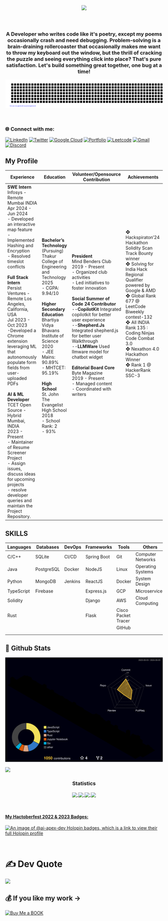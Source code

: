 <h1 align="center">
  <a href="https://git.io/typing-svg">
    <img src="https://readme-typing-svg.herokuapp.com/?lines=Hello,+There!+👋;Nice+to+meet+you!&center=true&size=30">
  </a>
</h1>
<img src="https://www.animatedimages.org/data/media/562/animated-line-image-0111.gif" width="1000" height="2" />

<h3 align="center">A Developer who writes code like it's poetry, except my poems occasionally crash and need debugging. Problem-solving is a brain-draining rollercoaster that occasionally makes me want to throw my keyboard out the window, but the thrill of cracking the puzzle and seeing everything click into place? That's pure satisfaction. Let's build something great together, one bug at a time!</h3>

![gitartwork](gitartwork.svg)


<img src="https://www.animatedimages.org/data/media/562/animated-line-image-0111.gif" width="1000" height="2" />
<h3 align="left">🌐 Connect with me:</h3>

[![LinkedIn](https://img.shields.io/badge/LinkedIn-%230077B5.svg?logo=linkedin&logoColor=blue)](https://www.linkedin.com/in/sharukhali-farookali-naziyabegum-syed-2817bb272/)
[![Twitter](https://img.shields.io/badge/X-%23000000.svg?logo=Twitter&logoColor=white)](https://x.com/shahsai11111)
[![Google Cloud](https://img.shields.io/badge/Google%20Cloud-%234285F4.svg?logo=google-cloud&logoColor=white)](https://www.cloudskillsboost.google/public_profiles/7322d512-7cb2-452e-9746-9432ea161f52)
[![Portfolio](https://img.shields.io/badge/Portfolio-%23FF0000.svg?logo=web&logoColor=blue)](https://sharukhalisyed.tech/)
[![Leetcode](https://img.shields.io/badge/Leetcode-%23FFA116.svg?logo=leetcode&logoColor=black)](https://leetcode.com/u/SHAHSAI/)
[![Gmail](https://img.shields.io/badge/Gmail-%23D14836.svg?logo=gmail&logoColor=white)](mailto:shahsai11111@gmail.com)
[![Discord](https://img.shields.io/badge/Discord-%237289DA.svg?logo=discord&logoColor=white)](https://discord.gg/cW2eQW9J)




## My Profile

| **Experience**                                                                                   | **Education**                                             | **Volunteer/Opensource Contribution**                                 | **Achievements**                                                                                                                                                                                                                  |
|--------------------------------------------------------------------------------------------------|-----------------------------------------------------------|----------------------------------------------------------------------|---------------------------------------------------------------------------------------------------------------------------------------------------------------------------------------------------------------------------------|
| **SWE Intern** <br> Infosys - Remote Mumbai INDIA<br> Apr 2024 - Jun 2024 <br> - Developed an interactive map feature <br> - Implemented Hashing and Encryption <br> - Resolved timeslot conflicts <br> <br> **Full Stack Intern** <br> Persist Ventures -Remote Los Angeles, California, USA <br> Jul 2023 - Oct 2023 <br> -Developed a Chrome extension leveraging ML that<br>autonomously populate form fields from user-uploaded PDFs<br> <br> **AI & ML Developer** <br> TCET Open Source -Hybrid Mumbai, INDIA<br> 2023 - Present <br> - Maintainer of Resume Screener Project <br> - Assign issues, discuss ideas for upcoming projects <br> - resolve developer queries and maintain the Project Repository. | **Bachelor’s Technology** (Pursuing) <br> Thakur College of Engineering and Technology <br> 2025 <br> - CGPA: 9.94/10 <br> <br> **Higher Secondary Education** <br> Bhartiya Vidya Bhavans Institute of Science <br> 2020 <br> - JEE Mains: 90.89% <br> - MHTCET: 95.19% <br><br> **High School** <br> St. John The Evangelist High School <br> 2018 <br> - School Rank: 2 <br> - 93% <br><br><br><br><br><br><br>| **President** <br> Mind Benders Club <br> 2019 - Present <br> - Organized club activities <br> - Led initiatives to foster innovation <br><br> **Social Summer of Code 24 Contributor** <br> --**CopilotKit** Integrated copilotkit for better user experience <br> --**Shepherd.Js** Integrated shepherd.js for better user Walkthrough <br> --**LLMWare** Used llmware model for chatbot widget <br><br> **Editorial Board Core** <br> Byte Magazine <br> 2019 - Present <br> - Managed content <br> - Coordinated with writers <br><br><br><br><br><br><br><br><br><br><br>| ❖ Hackspiraton’24 Hackathon Solidity Scan Track Bounty winner <br> ❖ Solving for India Hack Regional Qualifier powered by Google & AMD  <br> ❖ Global Rank 677 @ LeetCode Biweekly contest-132 <br> ❖ All INDIA Rank 135 : Coding Ninjas Code Combat 3.0 <br> ❖ Nexathon 4.0 Hackathon Winner <br> ❖ Rank 1 @ HackerRank SSC-3 <br><br><br><br><br><br><br><br><br><br><br><br><br><br><br><br><br><br><br>|






## SKILLS

| Languages          | Databases            | DevOps       | Frameworks              | Tools                       | Others                      |  
|--------------------|----------------------|--------------|-------------------------|-----------------------------|-----------------------------|
| C/C++              | SQLite               | CI/CD        | Spring Boot             | Git                         | Computer Networks           |
| Java               | PostgreSQL           | Docker       | NodeJS                  | Linux                       | Operating Systems           |
| Python             | MongoDB              | Jenkins      | ReactJS                 | Docker                      | System Design               |
| TypeScript         | Firebase             |              | Express.js              | GCP                         | Microservices               |
| Solidity           |                      |              | Django                  | AWS                         | Cloud Computing             |
| Rust               |                      |              | Flask                   | Cisco Packet Tracer         |                             |
|                    |                      |              |                         | GitHub                      |                             |
|                    |                      |              |                         |                             |                             |
|                    |                      |              |                         |                             |                             |
## 💫 Github Stats

![](./profile-3d-contrib/profile-night-rainbow.svg)


<img src="https://user-images.githubusercontent.com/73097560/115834477-dbab4500-a447-11eb-908a-139a6edaec5c.gif"><h3 align="center">Statistics</h3>
<div align="center">
<a href="https://github.com/ai-apex-dev">
<img align="center" src="http://github-profile-summary-cards.vercel.app/api/cards/most-commit-language?username=ai-apex-dev&theme=highcontrast" height="180em" />
<img align="center" src="http://github-profile-summary-cards.vercel.app/api/cards/repos-per-language?username=ai-apex-dev&theme=highcontrast" height="180em" />
<img align="center" src="http://github-profile-summary-cards.vercel.app/api/cards/productive-time?username=ai-apex-dev&theme=highcontrast" height="180em" />
<img align="center" src="http://github-profile-summary-cards.vercel.app/api/cards/profile-details?username=ai-apex-dev&theme=highcontrast" height="180em" />
</div>
<br>

<img src="https://www.animatedimages.org/data/media/562/animated-line-image-0111.gif" width="1000" height="2" />

<h4 align="left">My Hactoberfest 2022 & 2023 Badges:</h4>


[![An image of @ai-apex-dev Holopin badges, which is a link to view their full Holopin profile](https://holopin.me/aiapexdev)](https://holopin.io/@aiapexdev)

<img src="https://www.animatedimages.org/data/media/562/animated-line-image-0111.gif" width="1000" height="2" />

<!--
# 📊 LeetCode Stats

![LeetCode Stats](https://leetcard.jacoblin.cool/SHAHSAI?theme=dark&font=Josefin%20Slab&ext=heatmap)
<br>

<img src="https://www.animatedimages.org/data/media/562/animated-line-image-0111.gif" width="1000" height="2" />
-->
# ✍️ Dev Quote

![](https://quotes-github-readme.vercel.app/api?type=horizontal&theme=dark)

## 💰 If you like my work ->
  [![Buy Me a BOOK](https://img.shields.io/badge/Buy%20Me%20a%20BOOK-ffdd00?style=for-the-badge&logo=buy-me-a-BOOK&logoColor=black)](https://buymeacoffee.com/shahsai11111) 


